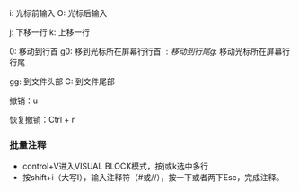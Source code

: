 i: 光标前输入
O: 光标后输入

j: 下移一行
k: 上移一行

0: 移动到行首
g0: 移到光标所在屏幕行行首
$: 移动到行尾
g$: 移动光标所在屏幕行行尾

gg: 到文件头部
G: 到文件尾部

撤销：u

恢复撤销：Ctrl + r

### 批量注释
- control+V进入VISUAL BLOCK模式，按j或k选中多行
- 按shift+i（大写I），输入注释符（#或//），按一下或者两下Esc，完成注释。

